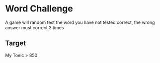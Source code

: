 # Word Challenge
A game will random test the word you have not tested correct, the wrong answer must correct 3 times

## Target
My Toeic > 850
